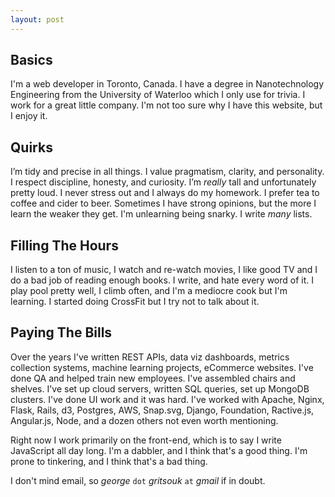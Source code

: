 ```yaml
---
layout:	post
---
```


## Basics

I'm a web developer in Toronto, Canada. I have a degree in Nanotechnology Engineering from the University of Waterloo which I only use for trivia. I work for a great little company. I'm not too sure why I have this website, but I enjoy it.

## Quirks

I’m tidy and precise in all things. I value pragmatism, clarity, and personality. I respect discipline, honesty, and curiosity. I’m _really_ tall and unfortunately pretty loud. I never stress out and I always do my homework. I prefer tea to coffee and cider to beer. Sometimes I have strong opinions, but the more I learn the weaker they get. I'm unlearning being snarky. I write _many_ lists.

## Filling The Hours

I listen to a ton of music, I watch and re-watch movies, I like good TV and I do a bad job of reading enough books. I write, and hate every word of it. I play pool pretty well, I climb often, and I'm a mediocre cook but I'm learning. I started doing CrossFit but I try not to talk about it.

## Paying The Bills

Over the years I've written REST APIs, data viz dashboards, metrics collection systems, machine learning projects, eCommerce websites. I've done QA and helped train new employees. I've assembled chairs and shelves. I've set up cloud servers, written SQL queries, set up MongoDB clusters. I've done UI work and it was hard. I've worked with Apache, Nginx, Flask, Rails, d3, Postgres, AWS, Snap.svg, Django, Foundation, Ractive.js, Angular.js, Node, and a dozen others not even worth mentioning.

Right now I work primarily on the front-end, which is to say I write JavaScript all day long. I'm a dabbler, and I think that's a good thing. I'm prone to tinkering, and I think that's a bad thing.

I don't mind email, so _george_ `dot` _gritsouk_ `at` _gmail_ if in doubt.
